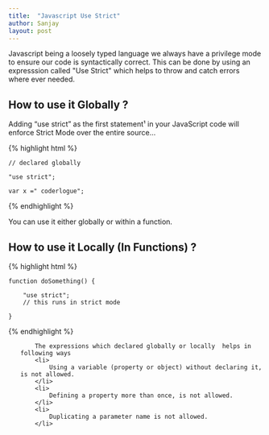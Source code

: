 ```yaml
---
title:  "Javascript Use Strict"
author: Sanjay
layout: post
---
```


Javascript being a loosely typed language we always have a privilege mode to ensure our code is syntactically correct.
This can be done by using  an expresssion called "Use Strict" which helps to throw and catch errors where ever needed.


<h2>How to use it Globally ?</h2>

Adding “use strict” as the first statement¹ in your JavaScript code will enforce Strict Mode over the entire source…

{% highlight html %}

    // declared globally 
    
    "use strict";
    
    var x =" coderlogue";
    
{% endhighlight %}

You can use it either globally or within a function. 

<h2>How to use it Locally (In Functions) ?</h2>
{% highlight html %}

    function doSomething() {
    
        "use strict";
        // this runs in strict mode
        
    }
    
{% endhighlight %}

<ul style="list-style-type: square;">
    
        The expressions which declared globally or locally  helps in following ways 
        <li>
            Using a variable (property or object) without declaring it, is not allowed.
        </li>
        <li>
            Defining a property more than once, is not allowed.
        </li>
        <li>
            Duplicating a parameter name is not allowed.
        </li>
         
</ul>
